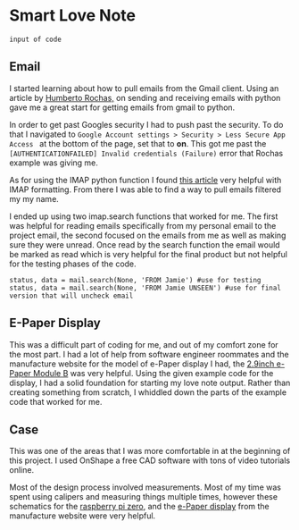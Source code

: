 # Smart Love Note 

````
input of code
````

## Email   
I started learning about how to pull emails from the Gmail client.
Using an article by [Humberto Rochas,](https://humberto.io/blog/sending-and-receiving-emails-with-python/) on sending and receiving emails with python gave me a great start for getting emails from gmail to python. 

In order to get past Googles security I had to push past the security. To do that I navigated to 
````Google Account settings > Security > Less Secure App Access ```` at the bottom of the page, set that to __on__. This got me past the ````[AUTHENTICATIONFAILED] Invalid credentials (Failure)```` error that Rochas example was giving me. 

As for using the IMAP python function I found [this article](https://github.com/ikvk/imap_tools) very helpful with IMAP formatting. From there I was able to find a way to pull emails filtered my my name.

I ended up using two imap.search functions that worked for me. The first was helpful for reading emails specifically from my personal email to the project email, the second focused on the emails from me as well as making sure they were unread. Once read by the search function the email would be marked as read which is very helpful for the final product but not helpful for the testing phases of the code. 

````
status, data = mail.search(None, 'FROM Jamie') #use for testing
status, data = mail.search(None, 'FROM Jamie UNSEEN') #use for final version that will uncheck email
````

## E-Paper Display

This was a difficult part of coding for me, and out of my comfort zone for the most part. I had a lot of help from software engineer roommates and the manufacture website for the model of e-Paper display I had, the [2.9inch e-Paper Module B](https://www.waveshare.com/wiki/2.9inch_e-Paper_Module_(B)) was very helpful. Using the given example code for the display, I had a solid foundation for starting my love note output. Rather than creating something from scratch, I whiddled down the parts of the example code that worked for me. 

## Case

This was one of the areas that I was more comfortable in at the beginning of this project. I used OnShape a free CAD software with tons of video tutorials online. 

Most of the design process involved measurements. Most of my time was spent using calipers and measuring things multiple times, however these schematics for the [raspberry pi zero](https://i.stack.imgur.com/LHeqV.png), and the [e-Paper display](https://www.waveshare.com/img/devkit/LCD/2.9inch-e-Paper-Module/2.9inch-e-Paper-Module-size.jpg) from the manufacture website were very helpful.